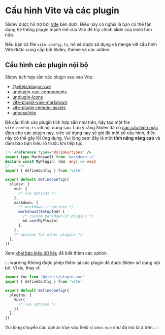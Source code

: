 # Cấu hình Vite và các plugin

<Environment type="node" />

Slidev được hỗ trợ bởi [Vite](https://vitejs.dev/) bên dưới. Điều này có nghĩa là bạn có thể tận dụng hệ thống plugin mạnh mẽ của Vite để tùy chỉnh slide của mình hơn nữa.

Nếu bạn có file `vite.config.ts`, nó sẽ được sử dụng và merge với cấu hình Vite được cung cấp bởi Slidev, theme và các addon.

## Cấu hình các plugin nội bộ

Slidev tích hợp sẵn các plugin sau vào Vite:

- [@vitejs/plugin-vue](https://github.com/vitejs/vite-plugin-vue)
- [unplugin-vue-components](https://github.com/unplugin/unplugin-vue-components)
- [unplugin-icons](https://github.com/unplugin/unplugin-icons)
- [vite-plugin-vue-markdown](https://github.com/unplugin/unplugin-vue-markdown)
- [vite-plugin-remote-assets](https://github.com/antfu/vite-plugin-remote-assets)
- [unocss/vite](https://github.com/unocss/unocss/tree/main/packages/vite)

Để cấu hình các plugin tích hợp sẵn như trên, hãy tạo một file `vite.config.ts` với nội dung sau. Lưu ý rằng Slidev đã có [các cấu hình mặc định](https://github.com/slidevjs/slidev/blob/main/packages/slidev/node/vite/index.ts) cho các plugin này, việc sử dụng này sẽ ghi đè một số cấu hình, điều này có thể gây lỗi ứng dụng. Vui lòng xem đây là một **tính năng nâng cao** và đảm bảo bạn hiểu rõ trước khi tiếp tục.

<!-- eslint-disable import/first -->

```ts twoslash
/// <reference types="@slidev/types" />
import type MarkdownIt from 'markdown-it'
declare const MyPlugin: (md: any) => void
// ---cut---
import { defineConfig } from 'vite'

export default defineConfig({
  slidev: {
    vue: {
      /* vue options */
    },
    markdown: {
      /* markdown-it options */
      markdownItSetup(md) {
        /* custom markdown-it plugins */
        md.use(MyPlugin)
      },
    },
    /* options for other plugins */
  },
})
```

Xem [khai báo kiểu dữ liệu](https://github.com/slidevjs/slidev/blob/main/packages/types/src/vite.ts#L11) để biết thêm các option.

::: warning
Không được phép thêm lại các plugin đã được Slidev sử dụng nội bộ. Ví dụ, thay vì:

```ts twoslash
import Vue from '@vitejs/plugin-vue'
import { defineConfig } from 'vite'

export default defineConfig({
  plugins: [
    Vue({
      /* vue options */
    })
  ],
})
```

Vui lòng chuyển các option Vue vào field `slidev.vue` như đã mô tả ở trên.
:::
